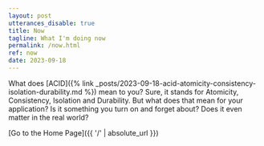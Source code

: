 ```yaml
---
layout: post
utterances_disable: true
title: Now
tagline: What I'm doing now
permalink: /now.html
ref: now
date: 2023-09-18
---
```


What does [ACID]({% link _posts/2023-09-18-acid-atomicity-consistency-isolation-durability.md %}) mean to you? Sure, it stands for Atomicity, Consistency, Isolation and Durability. But what does that mean for your application?  Is it something you turn on and forget about? Does it even matter in the real world?

[Go to the Home Page]({{ '/' | absolute_url }})
